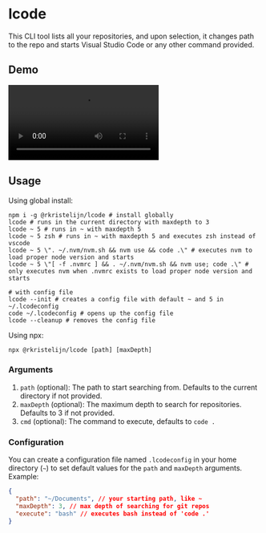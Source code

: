 # lcode

This CLI tool lists all your repositories, and upon selection, it changes path to the repo and starts Visual Studio Code or any other command provided.

## Demo

![demo](./docs/demo.mp4)

## Usage

Using global install:

```shell
npm i -g @rkristelijn/lcode # install globally
lcode # runs in the current directory with maxdepth to 3
lcode ~ 5 # runs in ~ with maxdepth 5
lcode ~ 5 zsh # runs in ~ with maxdepth 5 and executes zsh instead of vscode
lcode ~ 5 \". ~/.nvm/nvm.sh && nvm use && code .\" # executes nvm to load proper node version and starts
lcode ~ 5 \"[ -f .nvmrc ] && . ~/.nvm/nvm.sh && nvm use; code .\" # only executes nvm when .nvmrc exists to load proper node version and starts

# with config file
lcode --init # creates a config file with default ~ and 5 in ~/.lcodeconfig
code ~/.lcodeconfig # opens up the config file
lcode --cleanup # removes the config file
```

Using npx:

```shell
npx @rkristelijn/lcode [path] [maxDepth]
```

### Arguments

1. `path` (optional): The path to start searching from. Defaults to the current directory if not provided.
2. `maxDepth` (optional): The maximum depth to search for repositories. Defaults to 3 if not provided.
3. `cmd` (optional): The command to execute, defaults to `code .`

### Configuration

You can create a configuration file named `.lcodeconfig` in your home directory (`~`) to set default values for the `path` and `maxDepth` arguments. Example:

```json
{
  "path": "~/Documents", // your starting path, like ~
  "maxDepth": 3, // max depth of searching for git repos
  "execute": "bash" // executes bash instead of 'code .'
}
```
